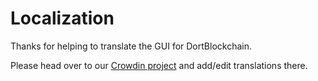 # Localization

Thanks for helping to translate the GUI for DortBlockchain.

Please head over to our [Crowdin project](https://crowdin.com/project/chia-blockchain/) and add/edit translations there.
